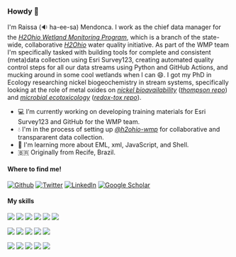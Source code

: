 ### Howdy 👋

I'm Raissa (🔉 ha-ee-sa) Mendonca. I work as the chief data manager for the [*H2Ohio Wetland Monitoring Program*](https://h2.ohio.gov/natural-resources/), which is a branch of the state-wide, collaborative [*H2Ohio*](https://h2.ohio.gov/) water quality initiative. As part of the WMP team I'm specifically tasked with building tools for complete and consistent (meta)data collection using Esri Survey123, creating automated quality control steps for all our data streams using Python and GitHub Actions, and mucking around in some cool wetlands when I can 😄. I got my PhD in Ecology researching nickel biogeochemistry in stream systems, specifically looking at the role of metal oxides on [*nickel bioavailability*](https://pubs.acs.org/doi/10.1021/acs.est.7b03718) ([*thompson repo*](https://github.com/raissamendonca/thompson)) and [*microbial ecotoxicology*](https://doi.org/10.1111/1462-2920.16529) ([*redox-tox repo*](https://github.com/raissamendonca/gb1-redox-tox)).

- 💻 I’m currently working on developing training materials for Esri Survey123 and GitHub for the WMP team.
- 💧 I'm in the process of setting up [*@h2ohio-wmp*](https://github.com/h2ohio-wmp) for collaborative and transpararent data collection.
- 🌱 I'm learning more about EML, xml, JavaScript, and Shell.
- 🇧🇷 Originally from Recife, Brazil.

#### Where to find me!
<p><a href="https://github.com/raissamendonca" target="_blank"><img alt="Github" src="https://img.shields.io/badge/GitHub-%2312100E.svg?&style=for-the-badge&logo=Github&logoColor=white" /></a> <a href="https://twitter.com/mendoncaraissa" target="_blank"><img alt="Twitter" src="https://img.shields.io/badge/twitter-%231DA1F2.svg?&style=for-the-badge&logo=twitter&logoColor=white" /></a> <a href="https://www.linkedin.com/in/raissa-mendonca" target="_blank"><img alt="LinkedIn" src="https://img.shields.io/badge/linkedin-%230077B5.svg?&style=for-the-badge&logo=linkedin&logoColor=white" /></a> <a href="https://scholar.google.com/citations?user=Em-ulf4AAAAJ&hl=en" target="_blank"><img alt="Google Scholar" src="https://img.shields.io/badge/-Google Scholar-00CCBB?&style=for-the-badge&logo=Google&logoColor=white"></a>
  
#### My skills
![](https://img.shields.io/badge/Code-Python-informational?style=flat&logo=python&logoColor=white&color=2bbc8a)
![](https://img.shields.io/badge/Code-PyCharm-informational?style=flat&logo=pycharm&logoColor=white&color=2bbc8a)
![](https://img.shields.io/badge/Code-R-informational?style=flat&logo=R&logoColor=white&color=2bbc8a)
![](https://img.shields.io/badge/Code-R%20Studio-informational?style=flat&logo=rstudio&logoColor=white&color=2bbc8a)
![](https://img.shields.io/badge/Code-JavaScript-informational?style=flat&logo=JavaScript&logoColor=white&color=2bbc8a)
![](https://img.shields.io/badge/Code-Google%20App%20Script-informational?style=flat&logo=Google&logoColor=white&color=2bbc8a)

![](https://img.shields.io/badge/Code-Markdown-informational?style=flat&logo=Markdown&logoColor=white&color=2bbc8a)
![](https://img.shields.io/badge/Code-jupyter-informational?style=flat&logo=jupyter&logoColor=white&color=2bbc8a)
![](https://img.shields.io/badge/Code-git-informational?style=flat&logo=git&logoColor=white&color=2bbc8a)
![](https://img.shields.io/badge/Code-GitHub-informational?style=flat&logo=GitHub&logoColor=white&color=2bbc8a)
![](https://img.shields.io/badge/Code-GitHub%20Actions-informational?style=flat&logo=github-actions&logoColor=white&color=2bbc8a)

![](https://img.shields.io/badge/Esri-Survey123-green.svg)
![](https://img.shields.io/badge/Esri-Field%20Maps-green.svg)
![](https://img.shields.io/badge/Esri-QuickCapture-green.svg)
![](https://img.shields.io/badge/Esri-ArcGIS%20Online-green.svg)
![](https://img.shields.io/badge/Esri-Dashboards-green.svg)
  
<!--
